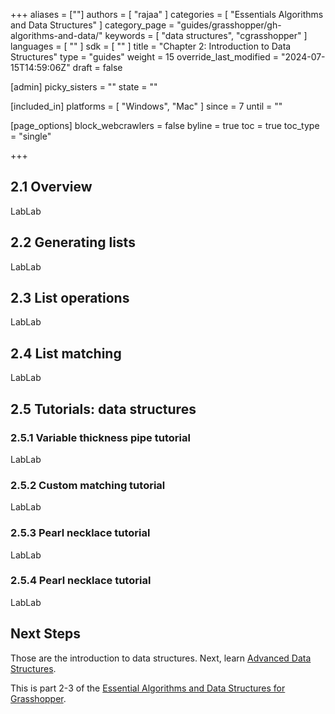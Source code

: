 +++
aliases = [""]
authors = [ "rajaa" ]
categories = [ "Essentials Algorithms and Data Structures" ]
category_page = "guides/grasshopper/gh-algorithms-and-data/"
keywords = [ "data structures", "cgrasshopper" ]
languages = [ "" ]
sdk = [ "" ]
title = "Chapter 2: Introduction to Data Structures"
type = "guides"
weight = 15
override_last_modified = "2024-07-15T14:59:06Z"
draft = false

[admin]
picky_sisters = ""
state = ""

[included_in]
platforms = [ "Windows", "Mac" ]
since = 7
until = ""

[page_options]
block_webcrawlers = false
byline = true
toc = true
toc_type = "single"

+++
## 2.1 Overview

LabLab

## 2.2 Generating lists

LabLab

## 2.3 List operations

LabLab


## 2.4 List matching

LabLab

## 2.5 Tutorials: data structures

### 2.5.1 Variable thickness pipe tutorial

LabLab

### 2.5.2 Custom matching tutorial  

LabLab

### 2.5.3 Pearl necklace tutorial

LabLab

### 2.5.4 Pearl necklace tutorial

LabLab

## Next Steps

Those are the introduction to data structures. Next, learn [Advanced Data Structures](/guides/grasshopper/gh-algorithms-and-data-structures/advanced-data-structures/).

This is part 2-3 of the [Essential Algorithms and Data Structures for Grasshopper](/guides/grasshopper/gh-algorithms-and-data-structures/).
